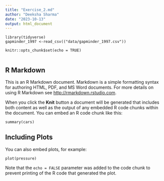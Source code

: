 ```yaml
---
title: "Exercise_2.md"
author: "Deeksha Sharma"
date: "2023-10-13"
output: html_document
---
```


```{r setup, include=FALSE}
library(tidyverse)
gapminder_1997 <-read_csv(("data/gapminder_1997.csv"))
```


```{r setup, include=FALSE}
knitr::opts_chunk$set(echo = TRUE)
```


```{r setup, include=FALSE}
```

## R Markdown

This is an R Markdown document. Markdown is a simple formatting syntax for authoring HTML, PDF, and MS Word documents. For more details on using R Markdown see <http://rmarkdown.rstudio.com>.

When you click the **Knit** button a document will be generated that includes both content as well as the output of any embedded R code chunks within the document. You can embed an R code chunk like this:

```{r cars}
summary(cars)
```

## Including Plots

You can also embed plots, for example:

```{r pressure, echo=FALSE}
plot(pressure)
```

Note that the `echo = FALSE` parameter was added to the code chunk to prevent printing of the R code that generated the plot.
